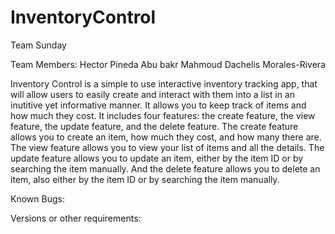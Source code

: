 # InventoryControl

Team Sunday

Team Members:
Hector Pineda
Abu bakr Mahmoud
Dachelis Morales-Rivera

Inventory Control is a simple to use interactive inventory tracking app, 
that will allow users to easily create and interact with them into a list 
in an inutitive yet informative manner. It allows you to keep track 
of items and how much they cost. It includes four features: the create feature,
the view feature, the update feature, and the delete feature. The create feature allows
you to create an item, how much they cost, and how many there are. The view feature
allows you to view your list of items and all the details. The update feature allows 
you to update an item, either by the item ID or by searching the item manually. And the 
delete feature allows you to delete an item, also either by the item ID or by searching 
the item manually.

Known Bugs:


Versions or other requirements:




